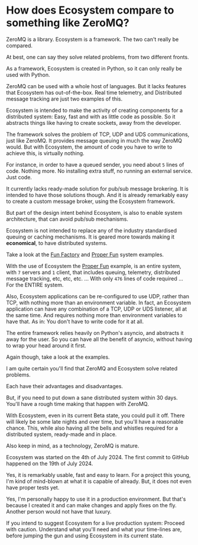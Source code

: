 # How does Ecosystem compare to something like ZeroMQ?

ZeroMQ is a library. Ecosystem is a framework. The two can't really be compared.

At best, one can say they solve related problems, from two different fronts.

As a framework, Ecosystem is created in Python, so it can only really be used
with Python.

ZeroMQ can be used with a whole host of languages. But it lacks features that
Ecosystem has out-of-the-box. Real time telemetry, and Distributed message
tracking are just two examples of this.

Ecosystem is intended to make the activity of creating components for a
distributed system: Easy, fast and with as little code as possible. So it
abstracts things like having to create sockets, away from the developer.

The framework solves the problem of TCP, UDP and UDS communications, just like
ZeroMQ. It provides message queuing in much the way ZeroMQ would. But with
Ecosystem, the amount of code you have to write to achieve this, is virtually
nothing.

For instance, in order to have a queued sender, you need about `5` lines of code.
Nothing more. No installing extra stuff, no running an external service. Just
code.

It currently lacks ready-made solution for pub/sub message brokering. It is
intended to have those solutions though. And it is already remarkably easy to
create a custom message broker, using the Ecosystem framework.

But part of the design intent behind Ecosystem, is also to enable system
architecture, that can avoid pub/sub mechanisms.

Ecosystem is not intended to replace any of the industry standardised queuing or
caching mechanisms. It is geared more towards making it **economical**, to have
distributed systems.

Take a look at the [Fun Factory](examples/fun_factory/fun_factory.md) and
[Proper Fun](examples/proper_fun.md) system examples.

With the use of Ecosystem the [Proper Fun](examples/proper_fun.md) example, is
an entire system, with `7` servers and `1` client, that includes queuing,
telemetry, distributed message tracking, etc, etc, etc. ... With only `476` lines
of code required ... For the ENTIRE system.

Also, Ecosystem applications can be re-configured to use UDP, rather than TCP,
with nothing more than an environment variable. In fact, an Ecosystem application
can have any combination of a TCP, UDP or UDS listener, all at the same time.
And requires nothing more than environment variables to have that. As in: You
don't have to write code for it at all.

The entire framework relies heavily on Python's asyncio, and abstracts it away for
the user. So you can have all the benefit of asyncio, without having to wrap your
head around it first.

Again though, take a look at the examples.

I am quite certain you'll find that ZeroMQ and Ecosystem solve related problems.

Each have their advantages and disadvantages.

But, if you need to put down a sane distributed system within 30 days.
You'll have a rough time making that happen with ZeroMQ.

With Ecosystem, even in its current Beta state, you could pull it off.
There will likely be some late nights and over time, but you'll have a reasonable
chance. This, while also having all the bells and whistles required for a
distributed system, ready-made and in place.

Also keep in mind, as a technology, ZeroMQ is mature.

Ecosystem was started on the 4th of July 2024. The first commit to GitHub
happened on the 19th of July 2024.

Yes, it is remarkably usable, fast and easy to learn. For a project this
young, I'm kind of mind-blown at what it is capable of already.
But, it does not even have proper tests yet.

Yes, I'm personally happy to use it in a production environment. But that's
because I created it and can make changes and apply fixes on the fly. Another
person would not have that luxury.

If you intend to suggest Ecosystem for a live production system: Proceed with
caution. Understand what you'll need and what your time-lines are, before jumping
the gun and using Ecosystem in its current state.
